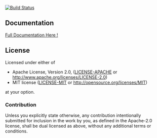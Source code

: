 [![Build Status](https://travis-ci.org/Terah-/rust-bytebuffer.svg)](https://travis-ci.org/Terah-/rust-bytebuffer)


## Documentation

[Full Documentation Here !](http://terah-.github.io/rust-bytebuffer/bytebuffer/struct.ByteBuffer.html)

## License

Licensed under either of

 * Apache License, Version 2.0, ([LICENSE-APACHE](LICENSE-APACHE) or http://www.apache.org/licenses/LICENSE-2.0)
 * MIT license ([LICENSE-MIT](LICENSE-MIT) or http://opensource.org/licenses/MIT)

at your option.

### Contribution

Unless you explicitly state otherwise, any contribution intentionally submitted
for inclusion in the work by you, as defined in the Apache-2.0 license, shall be dual licensed as above, without any
additional terms or conditions.